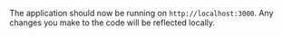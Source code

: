 
The application should now be running on `http://localhost:3000`. Any changes you make to the code will be reflected locally.
